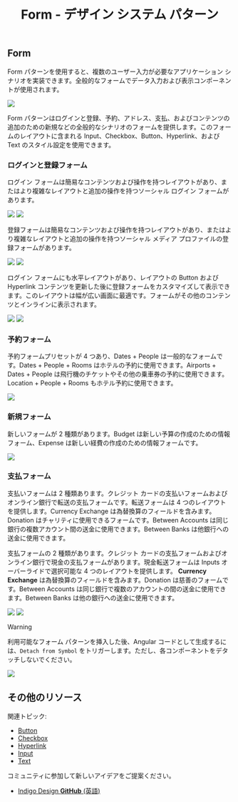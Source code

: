 ﻿---
title: Form - デザイン システム パターン
_description: Form パターン シンボルは様々なデータ入力および表示要素を含みます。
_keywords: デザイン システム, Sketch, Ignite UI for Angular, パターン, UI ライブラリ, ウィジェット
_language: ja
---

## Form

Form パターンを使用すると、複数のユーザー入力が必要なアプリケーション シナリオを実装できます。全般的なフォームでデータ入力および表示コンポーネントが使用されます。

<img src="../images/form_demo.png" srcset="../images/form_demo@2x.png 2x" />

Form パターンはログインと登録、予約、アドレス、支払、およびコンテンツの追加のための新規などの全般的なシナリオのフォームを提供します。このフォームのレイアウトに含まれる Input、Checkbox、Button、Hyperlink、および Text のスタイル設定を使用できます。

### ログインと登録フォーム

ログイン フォームは簡易なコンテンツおよび操作を持つレイアウトがあり、またはより複雑なレイアウトと追加の操作を持つソーシャル ログイン フォームがあります。

<img src="../images/form_login-simple.png" srcset="../images/form_login-simple@2x.png 2x" />
<img src="../images/form_login-social.png" srcset="../images/form_login-social@2x.png 2x" />

登録フォームは簡易なコンテンツおよび操作を持つレイアウトがあり、またはより複雑なレイアウトと追加の操作を持つソーシャル メディア プロファイルの登録フォームがあります。

<img src="../images/form_register-simple.png" srcset="../images/form_register-simple@2x.png 2x" />
<img src="../images/form_register-social.png" srcset="../images/form_register-social@2x.png 2x" />

ログイン フォームにも水平レイアウトがあり、レイアウトの Button および Hyperlink コンテンツを更新した後に登録フォームをカスタマイズして表示できます。このレイアウトは幅が広い画面に最適です。フォームがその他のコンテンツとインラインに表示されます。

<img src="../images/form_login-horizontal.png" srcset="../images/form_login-horizontal@2x.png 2x" />
<img src="../images/form_register-horizontal.png" srcset="../images/form_register-horizontal@2x.png 2x" />

### 予約フォーム

予約フォームプリセットが 4 つあり、Dates + People は一般的なフォームです。Dates + People + Rooms はホテルの予約に使用できます。Airports + Dates + People は飛行機のチケットやその他の乗車券の予約に使用できます。Location + People + Rooms もホテル予約に使用できます。

<img src="../images/form_booking.png" srcset="../images/form_booking@2x.png 2x" />

### 新規フォーム

新しいフォームが 2 種類があります。Budget は新しい予算の作成のための情報フォーム、Expense は新しい経費の作成のための情報フォームです。

<img src="../images/form_new.png" srcset="../images/form_new@2x.png 2x" />

### 支払フォーム

支払いフォームは 2 種類あります。クレジット カードの支払いフォームおよびオンライン銀行で転送の支払フォームです。転送フォームは 4 つのレイアウトを提供します。Currency Exchange は為替換算のフィールドを含みます。Donation はチャリティに使用できるフォームです。Between Accounts は同じ銀行の複数アカウント間の送金に使用できます。Between Banks は他銀行への送金に使用できます。

支払フォームの 2 種類があります。クレジット カードの支払フォームおよびオンライン銀行で現金の支払フォームがあります。現金転送フォームは Inputs オーバーライドで選択可能な 4 つのレイアウトを提供します。 **Currency Exchange** は為替換算のフィールドを含みます。Donation は慈善のフォームです。Between Accounts は同じ銀行で複数のアカウントの間の送金に使用できます。Between Banks は他の銀行への送金に使用できます。

<img src="../images/form_card.png" srcset="../images/form_card@2x.png 2x" />
<img src="../images/form_cash.png" srcset="../images/form_cash@2x.png 2x" />

> [!WARNING]
> 利用可能なフォーム パターンを挿入した後、Angular コードとして生成するには、`Detach from Symbol` をトリガーします。ただし、各コンポーネントをデタッチしないでください。

<img src="../images/form_detach.png" />

## その他のリソース

関連トピック:

- [Button](../components/button.md)
- [Checkbox](../components/checkbox.md)
- [Hyperlink](../components/hyperlink.md)
- [Input](../components/input.md)
- [Text](../components/text.md)
  <div class="divider--half"></div>

コミュニティに参加して新しいアイデアをご提案ください。

- [Indigo Design **GitHub** (英語)](https://github.com/IgniteUI/design-system-docfx)
